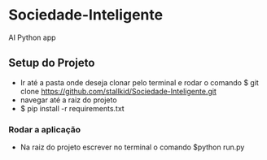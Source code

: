 # Sociedade-Inteligente
AI Python app

## Setup do Projeto
- Ir até a pasta onde deseja clonar pelo terminal e rodar o comando $ git clone https://github.com/stallkid/Sociedade-Inteligente.git
- navegar até a raiz do projeto
- $ pip install -r requirements.txt
### Rodar a aplicação
- Na raiz do projeto escrever no terminal o comando $python run.py
